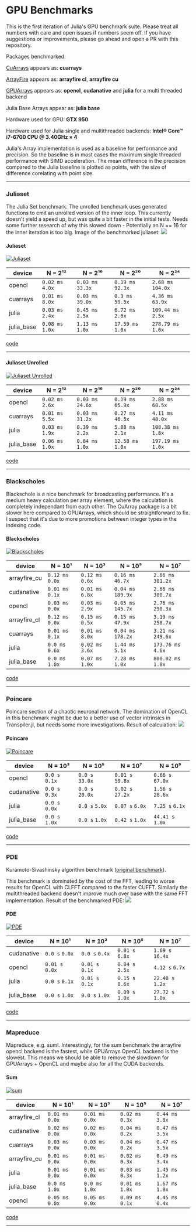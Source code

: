 # GPU Benchmarks

This is the first iteration of Julia's GPU benchmark suite.
Please treat all numbers with care and open issues if numbers seem off.
If you have suggestions or improvements, please go ahead and open a PR with this repository.

Packages benchmarked:

[CuArrays](https://github.com/FluxML/CuArrays.jl) appears as: **cuarrays**

[ArrayFire](https://github.com/gaika/ArrayFire.jl) appears as: **arrayfire cl**, **arrayfire cu**

[GPUArrays](https://github.com/JuliaGPU/GPUArrays.jl) appears as: **opencl**, **cudanative** and **julia** for a multi threaded backend

Julia Base Arrays appear as: **julia base**

Hardware used for GPU: **GTX 950**

Hardware used for Julia single and multithreaded backends: **Intel® Core™ i7-6700 CPU @ 3.40GHz × 4**

Julia's Array implementation is used as a baseline for performance and precision.
So the baseline is in most cases the maximum single threaded performance with SIMD acceleration.
The mean difference in the precision compared to the Julia baseline is plotted as points, with the size of difference corelating with point size.

---


### Juliaset
The Julia Set benchmark.
The unrolled benchmark uses generated functions to emit an unrolled version of the inner loop.
This currently doesn't yield a speed up, but was quite a bit faster in the initial tests.
Needs some further research of why this slowed down - Potentially an N == 16 for the inner iteration is too big.
Image of the benchmarked juliaset:
![](https://github.com/JuliaGPU/GPUBenchmarks.jl/blob/master/results/plots/juliaset_result.png?raw=true)

#### Juliaset
[![Juliaset](https://github.com/JuliaGPU/GPUBenchmarks.jl/blob/master/results/plots/Juliaset.png/?raw=true)](https://github.com/JuliaGPU/GPUBenchmarks.jl/blob/master/benchmark/juliaset.jl/)

| device | N = 2¹² | N = 2¹⁶ | N = 2²⁰ | N = 2²⁴ |
| --- | --- | --- | --- | --- |
| opencl |  `0.02 ms` `4.0x` | `0.03 ms` `33.3x` | `0.19 ms` `92.3x` | `2.68 ms` `104.0x` |
| cuarrays |  `0.01 ms` `8.0x` | `0.03 ms` `39.0x` | `0.3 ms` `59.5x` | `4.36 ms` `63.9x` |
| julia |  `0.03 ms` `2.4x` | `0.45 ms` `2.5x` | `6.72 ms` `2.6x` | `109.44 ms` `2.5x` |
| julia_base |  `0.08 ms` `1.0x` | `1.13 ms` `1.0x` | `17.59 ms` `1.0x` | `278.79 ms` `1.0x` |

[code](https://github.com/JuliaGPU/GPUBenchmarks.jl/blob/master/benchmark/juliaset.jl/)

___

#### Juliaset Unrolled
[![Juliaset Unrolled](https://github.com/JuliaGPU/GPUBenchmarks.jl/blob/master/results/plots/Juliaset%20Unrolled.png/?raw=true)](https://github.com/JuliaGPU/GPUBenchmarks.jl/blob/master/benchmark/juliaset.jl/)

| device | N = 2¹² | N = 2¹⁶ | N = 2²⁰ | N = 2²⁴ |
| --- | --- | --- | --- | --- |
| opencl |  `0.02 ms` `2.6x` | `0.03 ms` `24.6x` | `0.19 ms` `65.9x` | `2.88 ms` `68.5x` |
| cuarrays |  `0.01 ms` `5.5x` | `0.03 ms` `31.2x` | `0.27 ms` `46.5x` | `4.11 ms` `48.0x` |
| julia |  `0.03 ms` `1.9x` | `0.39 ms` `2.2x` | `5.88 ms` `2.1x` | `108.38 ms` `1.8x` |
| julia_base |  `0.06 ms` `1.0x` | `0.84 ms` `1.0x` | `12.58 ms` `1.0x` | `197.19 ms` `1.0x` |

[code](https://github.com/JuliaGPU/GPUBenchmarks.jl/blob/master/benchmark/juliaset.jl/)

___

### Blackscholes
Blackschole is a nice benchmark for broadcasting performance.
It's a medium heavy calculation per array element, where the calculation is completely
independant from each other.
The CuArray package is a bit slower here compared to GPUArrays, which should be straightforward to fix.
I suspect that it's due to more promotions between integer types in the indexing code.

#### Blackscholes
[![Blackscholes](https://github.com/JuliaGPU/GPUBenchmarks.jl/blob/master/results/plots/Blackscholes.png/?raw=true)](https://github.com/JuliaGPU/GPUBenchmarks.jl/blob/master/benchmark/blackscholes.jl/)

| device | N = 10¹ | N = 10³ | N = 10⁵ | N = 10⁷ |
| --- | --- | --- | --- | --- |
| arrayfire_cu |  `0.12 ms` `0.0x` | `0.12 ms` `0.6x` | `0.16 ms` `46.7x` | `2.66 ms` `301.2x` |
| cudanative |  `0.01 ms` `0.1x` | `0.01 ms` `6.8x` | `0.04 ms` `189.9x` | `2.66 ms` `300.7x` |
| opencl |  `0.03 ms` `0.0x` | `0.03 ms` `2.9x` | `0.05 ms` `145.7x` | `2.76 ms` `290.3x` |
| arrayfire_cl |  `0.12 ms` `0.0x` | `0.15 ms` `0.5x` | `0.15 ms` `47.9x` | `3.19 ms` `250.7x` |
| cuarrays |  `0.01 ms` `0.1x` | `0.01 ms` `8.0x` | `0.04 ms` `178.2x` | `3.21 ms` `249.6x` |
| julia |  `0.0 ms` `0.6x` | `0.02 ms` `3.6x` | `1.44 ms` `5.1x` | `173.76 ms` `4.6x` |
| julia_base |  `0.0 ms` `1.0x` | `0.07 ms` `1.0x` | `7.28 ms` `1.0x` | `800.02 ms` `1.0x` |

[code](https://github.com/JuliaGPU/GPUBenchmarks.jl/blob/master/benchmark/blackscholes.jl/)

___

### Poincare
Poincare section of a chaotic neuronal network.
The domination of OpenCL in this benchmark might be due to a better use of vector intrinsics in Transpiler.jl, but needs some
more investigations.
Result of calculation:
![](https://github.com/JuliaGPU/GPUBenchmarks.jl/blob/master/results/plots/poincare_result.png?raw=true)

#### Poincare
[![Poincare](https://github.com/JuliaGPU/GPUBenchmarks.jl/blob/master/results/plots/Poincare.png/?raw=true)](https://github.com/JuliaGPU/GPUBenchmarks.jl/blob/master/benchmark/poincare.jl/)

| device | N = 10³ | N = 10⁵ | N = 10⁷ | N = 10⁹ |
| --- | --- | --- | --- | --- |
| opencl |  `0.0 s` `0.1x` | `0.0 s` `33.0x` | `0.01 s` `59.8x` | `0.66 s` `67.0x` |
| cudanative |  `0.0 s` `0.3x` | `0.0 s` `20.0x` | `0.02 s` `27.2x` | `1.56 s` `28.6x` |
| julia |  `0.0 s` `0.0x` | `0.0 s` `5.0x` | `0.07 s` `6.0x` | `7.25 s` `6.1x` |
| julia_base |  `0.0 s` `1.0x` | `0.0 s` `1.0x` | `0.42 s` `1.0x` | `44.41 s` `1.0x` |

[code](https://github.com/JuliaGPU/GPUBenchmarks.jl/blob/master/benchmark/poincare.jl/)

___

### PDE
Kuramoto-Sivashinsky algorithm benchmark ([original benchmark](https://github.com/johnfgibson/julia-pde-benchmark/blob/master/1-Kuramoto-Sivashinksy-benchmark.ipynb)).

This benchmark is dominated by the cost of the FFT, leading to worse results for OpenCL with
CLFFT compared to the faster CUFFT.
Similarly the multithreaded backend doesn't improve much over base with the same FFT implementation.
Result of the benchmarked PDE:
![](https://github.com/JuliaGPU/GPUBenchmarks.jl/blob/master/results/plots/pde_result.png?raw=true)

#### PDE
[![PDE](https://github.com/JuliaGPU/GPUBenchmarks.jl/blob/master/results/plots/PDE.png/?raw=true)](https://github.com/JuliaGPU/GPUBenchmarks.jl/blob/master/benchmark/PDE.jl/)

| device | N = 10¹ | N = 10³ | N = 10⁵ | N = 10⁷ |
| --- | --- | --- | --- | --- |
| cudanative |  `0.0 s` `0.0x` | `0.0 s` `0.4x` | `0.01 s` `6.8x` | `1.69 s` `16.4x` |
| opencl |  `0.01 s` `0.0x` | `0.01 s` `0.1x` | `0.04 s` `2.5x` | `4.12 s` `6.7x` |
| julia |  `0.0 s` `0.1x` | `0.01 s` `0.1x` | `0.15 s` `0.6x` | `22.48 s` `1.2x` |
| julia_base |  `0.0 s` `1.0x` | `0.0 s` `1.0x` | `0.09 s` `1.0x` | `27.72 s` `1.0x` |

[code](https://github.com/JuliaGPU/GPUBenchmarks.jl/blob/master/benchmark/PDE.jl/)

___

### Mapreduce
Mapreduce, e.g. sum!.
Interestingly, for the sum benchmark the arrayfire opencl backend is the fastest, while GPUArrays OpenCL backend is the slowest.
This means we should be able to remove the slowdown for GPUArrays + OpenCL and maybe also for all the CUDA backends.

#### Sum
[![sum](https://github.com/JuliaGPU/GPUBenchmarks.jl/blob/master/results/plots/sum.png/?raw=true)](https://github.com/JuliaGPU/GPUBenchmarks.jl/blob/master/benchmark/mapreduce.jl/)

| device | N = 10¹ | N = 10³ | N = 10⁵ | N = 10⁷ |
| --- | --- | --- | --- | --- |
| arrayfire_cl |  `0.01 ms` `0.0x` | `0.01 ms` `0.0x` | `0.02 ms` `0.3x` | `0.44 ms` `3.8x` |
| cudanative |  `0.02 ms` `0.0x` | `0.02 ms` `0.0x` | `0.04 ms` `0.2x` | `0.47 ms` `3.5x` |
| cuarrays |  `0.03 ms` `0.0x` | `0.03 ms` `0.0x` | `0.04 ms` `0.2x` | `0.47 ms` `3.5x` |
| arrayfire_cu |  `0.01 ms` `0.0x` | `0.01 ms` `0.0x` | `0.02 ms` `0.3x` | `0.49 ms` `3.4x` |
| julia |  `0.01 ms` `0.0x` | `0.01 ms` `0.0x` | `0.03 ms` `0.3x` | `1.45 ms` `1.2x` |
| julia_base |  `0.0 ms` `1.0x` | `0.0 ms` `1.0x` | `0.01 ms` `1.0x` | `1.67 ms` `1.0x` |
| opencl |  `0.05 ms` `0.0x` | `0.05 ms` `0.0x` | `0.09 ms` `0.1x` | `4.45 ms` `0.4x` |

[code](https://github.com/JuliaGPU/GPUBenchmarks.jl/blob/master/benchmark/mapreduce.jl/)

___

